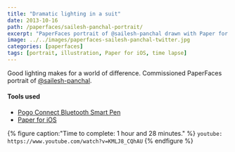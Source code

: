 ```yaml
---
title: "Dramatic lighting in a suit"
date: 2013-10-16
path: /paperfaces/sailesh-panchal-portrait/
excerpt: "PaperFaces portrait of @sailesh-panchal drawn with Paper for iOS on an iPad."
image: ../../images/paperfaces-sailesh-panchal-twitter.jpg
categories: [paperfaces]
tags: [portrait, illustration, Paper for iOS, time lapse]
---
```


Good lighting makes for a world of difference. Commissioned PaperFaces portrait of [@sailesh-panchal](https://twitter.com/sailesh-panchal).

#### Tools used

- [Pogo Connect Bluetooth Smart Pen](https://www.amazon.com/gp/product/B009K448L4/ref=as_li_ss_tl?ie=UTF8&camp=1789&creative=390957&creativeASIN=B009K448L4&linkCode=as2&tag=mademist-20)
- [Paper for iOS](https://paper.bywetransfer.com/)

{% figure caption:"Time to complete: 1 hour and 28 minutes." %}
`youtube: https://www.youtube.com/watch?v=KMLJ8_CQhAU`
{% endfigure %}
